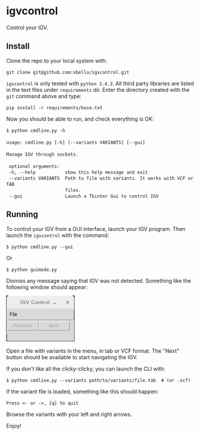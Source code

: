 # igvcontrol

Control your IGV.

## Install

Clone the repo to your local system with:

    git clone git@github.com:xbello/igvcontrol.git

`igvcontrol` is only tested with `python 3.4.3`. All third party libraries are listed in the text files under `requirements` dir. Enter the directory created with the `git` command above and type:

    pip install -r requirements/base.txt

Now you should be able to run, and check everything is OK:

    $ python cmdline.py -h
    
    usage: cmdline.py [-h] [--variants VARIANTS] [--gui]
    
    Manage IGV through sockets.
    
     optional arguments:
     -h, --help           show this help message and exit
     --variants VARIANTS  Path to file with variants. It works with VCF or TAB
                          files.
     --gui                Launch a Tkinter Gui to control IGV

## Running

To control your IGV from a GUI interface, launch your IGV program. Then launch the `igvcontrol` with the command:

    $ python cmdline.py --gui

Or

    $ python guimode.py

Dismiss any message saying that IGV was not detected. Something like the following window should appear:

![Window Sample](img/simple_gui.png)

Open a file with variants in the menu, in tab or VCF format. The "Next" button should be available to start navigating the IGV.

If you don't like all the clicky-clicky, you can launch the CLI with:

    $ python cmdline.py --variants path/to/variants/file.tab  # (or .vcf)

If the variant file is loaded, something like this should happen:

    Press <- or ->, [q] to quit

Browse the variants with your left and right arrows.

Enjoy!
